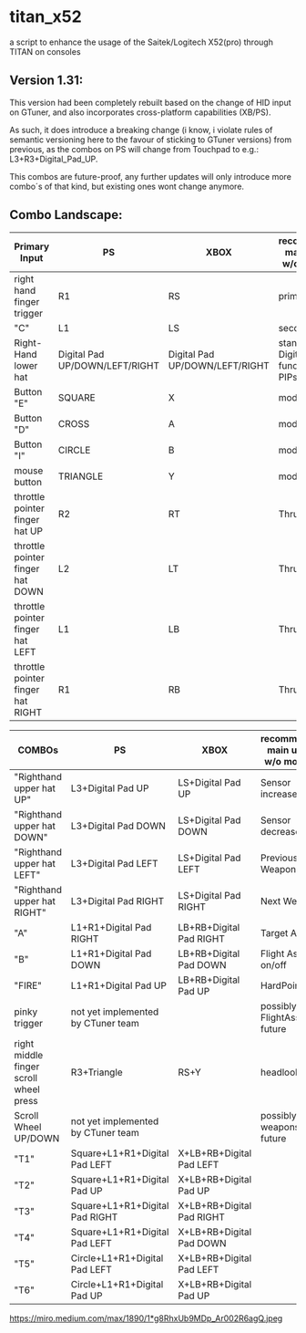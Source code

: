 # titan_x52

a script to enhance the usage of the Saitek/Logitech X52(pro) through TITAN on consoles

## Version 1.31:

This version had been completely rebuilt based on the change of HID input on GTuner, and also incorporates cross-platform capabilities (XB/PS).

As such, it does introduce a breaking change (i know, i violate rules of semantic versioning here to the favour of sticking to GTuner versions) from previous, as the combos on PS will change from Touchpad to e.g.: L3+R3+Digital_Pad_UP.

This combos are future-proof, any further updates will only introduce more combo´s of that kind, but existing ones wont change anymore.

## Combo Landscape:

| Primary Input | PS | XBOX | recommended main usage w/o modifier|
| - | - | - | - |
| right hand finger trigger | R1 | RS |primary fire|
| "C"  | L1 | LS |secondary fire|
| Right-Hand lower hat | Digital Pad UP/DOWN/LEFT/RIGHT | Digital Pad UP/DOWN/LEFT/RIGHT | standard Digital Pad functions/ PIPs|
| Button "E" | SQUARE | X |modifier|
| Button "D" | CROSS | A |modifier|
| Button "I" | CIRCLE | B |modifier|
|mouse button| TRIANGLE | Y | modifier|
| throttle pointer finger hat UP | R2 | RT |Thruster |
| throttle pointer finger hat DOWN | L2 | LT |Thruster |
| throttle pointer finger hat LEFT | L1 | LB |Thruster |
| throttle pointer finger hat RIGHT | R1 | RB |Thruster |


| COMBOs | PS | XBOX | recommended main usage w/o modifier|
| - | - | - | - |
| "Righthand upper hat UP" | L3+Digital Pad UP | LS+Digital Pad UP |Sensor increase|
| "Righthand upper hat DOWN" | L3+Digital Pad DOWN | LS+Digital Pad DOWN |Sensor decrease|
| "Righthand upper hat LEFT" | L3+Digital Pad LEFT | LS+Digital Pad LEFT |Previous Weapon|
| "Righthand upper hat RIGHT" | L3+Digital Pad RIGHT | LS+Digital Pad RIGHT |Next Weapon|
| "A" | L1+R1+Digital Pad RIGHT | LB+RB+Digital Pad RIGHT |Target Ahead|
| "B" | L1+R1+Digital Pad DOWN | LB+RB+Digital Pad DOWN |Flight Assist on/off|
| "FIRE" | L1+R1+Digital Pad UP | LB+RB+Digital Pad UP |HardPoints|
| pinky trigger | not yet implemented by CTuner team |   |possibly FlightAssist in future|
| right middle finger scroll wheel press | R3+Triangle | RS+Y |headlook|
| Scroll Wheel UP/DOWN | not yet implemented by CTuner team |   |possibly weapons in future|
| "T1" | Square+L1+R1+Digital Pad LEFT | X+LB+RB+Digital Pad LEFT ||
| "T2" | Square+L1+R1+Digital Pad UP | X+LB+RB+Digital Pad UP ||
| "T3" | Square+L1+R1+Digital Pad RIGHT | X+LB+RB+Digital Pad RIGHT ||
| "T4" | Square+L1+R1+Digital Pad LEFT | X+LB+RB+Digital Pad DOWN ||
| "T5" | Circle+L1+R1+Digital Pad LEFT | X+LB+RB+Digital Pad LEFT ||
| "T6" | Circle+L1+R1+Digital Pad UP | X+LB+RB+Digital Pad UP ||

https://miro.medium.com/max/1890/1*g8RhxUb9MDp_Ar002R6agQ.jpeg
